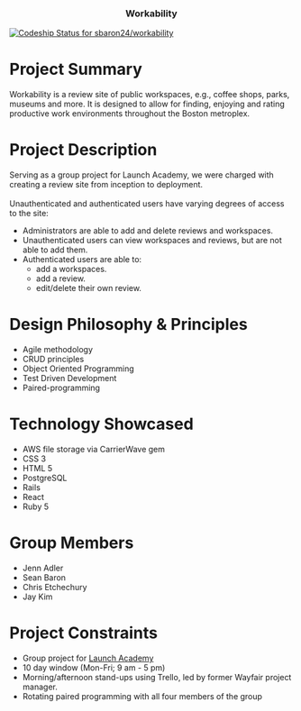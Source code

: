 <h3 align="center">
  Workability
</h3>

[![Codeship Status for sbaron24/workability](https://app.codeship.com/projects/a35280a0-9d9d-0137-b35a-4a3940a6f970/status?branch=master)](https://app.codeship.com/projects/359097)

# Project Summary
Workability is a review site of public workspaces, e.g., coffee shops, parks, museums and more. It is designed to allow for finding, enjoying and rating productive work environments throughout the Boston metroplex.

# Project Description
Serving as a group project for Launch Academy, we were charged with creating a review site from inception to deployment.<br/>
<br/>
Unauthenticated and authenticated users have varying degrees of access to the site:
* Administrators are able to add and delete reviews and workspaces.
* Unauthenticated users can view workspaces and reviews, but are not able to add them.
* Authenticated users are able to:
    * add a workspaces.
    * add a review.
    * edit/delete their own review.

# Design Philosophy & Principles
* Agile methodology
* CRUD principles
* Object Oriented Programming
* Test Driven Development
* Paired-programming

# Technology Showcased
* AWS file storage via CarrierWave gem
* CSS 3
* HTML 5
* PostgreSQL
* Rails
* React
* Ruby 5

# Group Members
* Jenn Adler
* Sean Baron
* Chris Etchechury
* Jay Kim

# Project Constraints
* Group project for [Launch Academy](https://launchacademy.com/)
* 10 day window (Mon-Fri; 9 am - 5 pm)
* Morning/afternoon stand-ups using Trello, led by former Wayfair project manager.
* Rotating paired programming with all four members of the group
